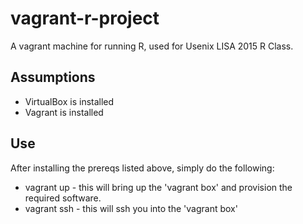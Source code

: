 # vagrant-r-project

A vagrant machine for running R, used for Usenix LISA 2015 R Class.

## Assumptions
* VirtualBox is installed
* Vagrant is installed

## Use
After installing the prereqs listed above, simply do the following:
* vagrant up - this will bring up the 'vagrant box' and provision the required software.
* vagrant ssh - this will ssh you into the 'vagrant box'


